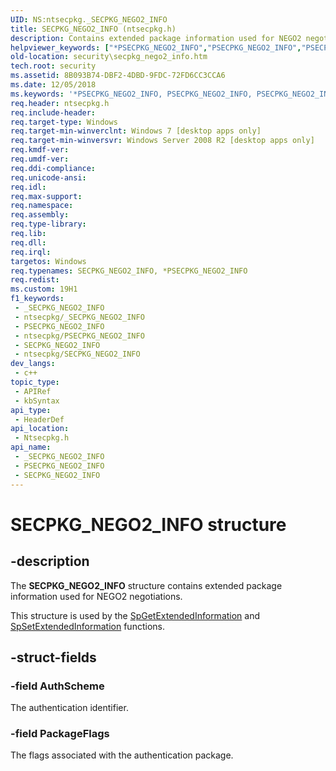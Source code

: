 ```yaml
---
UID: NS:ntsecpkg._SECPKG_NEGO2_INFO
title: SECPKG_NEGO2_INFO (ntsecpkg.h)
description: Contains extended package information used for NEGO2 negotiations.
helpviewer_keywords: ["*PSECPKG_NEGO2_INFO","PSECPKG_NEGO2_INFO","PSECPKG_NEGO2_INFO structure pointer [Security]","SECPKG_NEGO2_INFO","SECPKG_NEGO2_INFO structure [Security]","ntsecpkg/PSECPKG_NEGO2_INFO","ntsecpkg/SECPKG_NEGO2_INFO","security.secpkg_nego2_info"]
old-location: security\secpkg_nego2_info.htm
tech.root: security
ms.assetid: 8B093B74-DBF2-4DBD-9FDC-72FD6CC3CCA6
ms.date: 12/05/2018
ms.keywords: '*PSECPKG_NEGO2_INFO, PSECPKG_NEGO2_INFO, PSECPKG_NEGO2_INFO structure pointer [Security], SECPKG_NEGO2_INFO, SECPKG_NEGO2_INFO structure [Security], ntsecpkg/PSECPKG_NEGO2_INFO, ntsecpkg/SECPKG_NEGO2_INFO, security.secpkg_nego2_info'
req.header: ntsecpkg.h
req.include-header: 
req.target-type: Windows
req.target-min-winverclnt: Windows 7 [desktop apps only]
req.target-min-winversvr: Windows Server 2008 R2 [desktop apps only]
req.kmdf-ver: 
req.umdf-ver: 
req.ddi-compliance: 
req.unicode-ansi: 
req.idl: 
req.max-support: 
req.namespace: 
req.assembly: 
req.type-library: 
req.lib: 
req.dll: 
req.irql: 
targetos: Windows
req.typenames: SECPKG_NEGO2_INFO, *PSECPKG_NEGO2_INFO
req.redist: 
ms.custom: 19H1
f1_keywords:
 - _SECPKG_NEGO2_INFO
 - ntsecpkg/_SECPKG_NEGO2_INFO
 - PSECPKG_NEGO2_INFO
 - ntsecpkg/PSECPKG_NEGO2_INFO
 - SECPKG_NEGO2_INFO
 - ntsecpkg/SECPKG_NEGO2_INFO
dev_langs:
 - c++
topic_type:
 - APIRef
 - kbSyntax
api_type:
 - HeaderDef
api_location:
 - Ntsecpkg.h
api_name:
 - _SECPKG_NEGO2_INFO
 - PSECPKG_NEGO2_INFO
 - SECPKG_NEGO2_INFO
---
```


# SECPKG_NEGO2_INFO structure


## -description

The <b>SECPKG_NEGO2_INFO</b> structure  contains extended package information used for NEGO2 negotiations.

This structure is used by the 
<a href="/windows/desktop/api/ntsecpkg/nc-ntsecpkg-spgetextendedinformationfn">SpGetExtendedInformation</a> and 
<a href="/windows/desktop/api/ntsecpkg/nc-ntsecpkg-spsetextendedinformationfn">SpSetExtendedInformation</a> functions.

## -struct-fields

### -field AuthScheme

The authentication identifier.

### -field PackageFlags

The flags associated with the authentication package.

